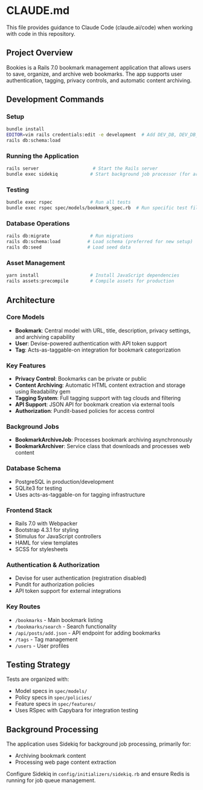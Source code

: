 # CLAUDE.md

This file provides guidance to Claude Code (claude.ai/code) when working with code in this repository.

## Project Overview

Bookies is a Rails 7.0 bookmark management application that allows users to save, organize, and archive web bookmarks. The app supports user authentication, tagging, privacy controls, and automatic content archiving.

## Development Commands

### Setup
```bash
bundle install
EDITOR=vim rails credentials:edit -e development  # Add DEV_DB, DEV_DB_USER, DEV_DB_PASSWORD
rails db:schema:load
```

### Running the Application
```bash
rails server                    # Start the Rails server
bundle exec sidekiq            # Start background job processor (for archiving)
```

### Testing
```bash
bundle exec rspec              # Run all tests
bundle exec rspec spec/models/bookmark_spec.rb  # Run specific test file
```

### Database Operations
```bash
rails db:migrate               # Run migrations
rails db:schema:load          # Load schema (preferred for new setup)
rails db:seed                 # Load seed data
```

### Asset Management
```bash
yarn install                   # Install JavaScript dependencies
rails assets:precompile        # Compile assets for production
```

## Architecture

### Core Models
- **Bookmark**: Central model with URL, title, description, privacy settings, and archiving capability
- **User**: Devise-powered authentication with API token support
- **Tag**: Acts-as-taggable-on integration for bookmark categorization

### Key Features
- **Privacy Control**: Bookmarks can be private or public
- **Content Archiving**: Automatic HTML content extraction and storage using Readability gem
- **Tagging System**: Full tagging support with tag clouds and filtering
- **API Support**: JSON API for bookmark creation via external tools
- **Authorization**: Pundit-based policies for access control

### Background Jobs
- **BookmarkArchiveJob**: Processes bookmark archiving asynchronously
- **BookmarkArchiver**: Service class that downloads and processes web content

### Database Schema
- PostgreSQL in production/development
- SQLite3 for testing
- Uses acts-as-taggable-on for tagging infrastructure

### Frontend Stack
- Rails 7.0 with Webpacker
- Bootstrap 4.3.1 for styling
- Stimulus for JavaScript controllers
- HAML for view templates
- SCSS for stylesheets

### Authentication & Authorization
- Devise for user authentication (registration disabled)
- Pundit for authorization policies
- API token support for external integrations

### Key Routes
- `/bookmarks` - Main bookmark listing
- `/bookmarks/search` - Search functionality
- `/api/posts/add.json` - API endpoint for adding bookmarks
- `/tags` - Tag management
- `/users` - User profiles

## Testing Strategy

Tests are organized with:
- Model specs in `spec/models/`
- Policy specs in `spec/policies/`
- Feature specs in `spec/features/`
- Uses RSpec with Capybara for integration testing

## Background Processing

The application uses Sidekiq for background job processing, primarily for:
- Archiving bookmark content
- Processing web page content extraction

Configure Sidekiq in `config/initializers/sidekiq.rb` and ensure Redis is running for job queue management.